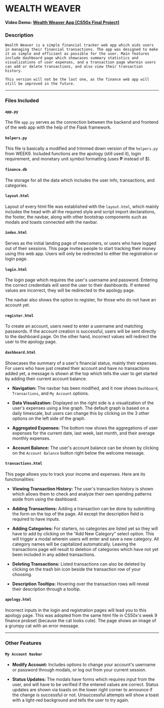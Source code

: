 # WEALTH WEAVER
#### Video Demo: [Wealth Weaver App [CS50x Final Project]](https://youtu.be/tsO5AlyXQ-k?si=1NhTtpIAZ5Jua8SW)
### Description

```
Wealth Weaver is a simple financial tracker web app which aids users in managing their financial transactions. The app was designed to make it as simple and efficient as possible for the user. Main features include dashboard page which showcases summary statistics and visualizations of user expenses, and a transaction page wherein users can add or delete transactions, and also view their transaction history.

This version will not be the last one, as the finance web app will still be improved in the future.
```
---
### Files Included
#### `app.py`

The file `app.py` serves as the connection between the backend and frontend of the web app with the help of the Flask framework.

#### `helpers.py`

This file is basically a modified and trimmed down version of the `helpers.py` from WEEK9. Included functions are the apology (still used it), login requirement, and monetary unit symbol formatting (uses ₱ instead of $).

#### `finance.db`

The storage for all the data which includes the user info, transactions, and categories.

#### `layout.html`

Layout of every html file was established with the `layout.html`, which mainly includes the head with all the required style and script import declarations, the footer, the navbar, along with other bootstrap components such as modals and toasts connected with the navbar.

#### `index.html`

Serves as the initial landing page of newcomers, or users who have logged out of their sessions. This page invites people to start tracking their money using this web app. Users will only be redirected to either the registration or login page.

#### `login.html`

The login page which requires the user's username and password. Entering the correct credentials will send the user to their dashboards. If entered values are incorrect, they will be redirected to the apology page.

The navbar also shows the option to register, for those who do not have an account yet.

#### `register.html`

To create an account, users need to enter a username and matching passwords. If the account creation is successful, users will be sent directly to the dashboard page. On the other hand, incorrect values will redirect the user to the apology page.

#### `dashboard.html`

Showcases the summary of a user's financial status, mainly their expenses. For users who have just created their account and have no transactions added yet, a message is shown at the top which tells the user to get started by adding their current account balance.

- **Navigation:** The navbar has been modified, and it now shows `Dashboard`, `Transactions`, and `My Account` options.

- **Data Visualization:** Displayed on the right side is a visualization of the user's expenses using a line graph. The default graph is based on a daily timescale, but users can change this by clicking on the 3 other options on the left side of the graph.

- **Aggregated Expenses:** The bottom row shows the aggregations of user expenses for the current date, last week, last month, and their average monthly expenses.

- **Account Balance:** The user's account balance can be shown by clicking on the `Account Balance` button right below the welcome message.

#### `transactions.html`

This page allows you to track your income and expenses. Here are its functionalities:

- **Viewing Transaction History:** The user's transaction history is shown which allows them to check and analyze their own spending patterns aside from using the dashboard.

- **Adding Transactions:** Adding a transaction can be done by submitting the form on the top of the page. All except the description field is required to have inputs.

 - **Adding Categories:** For starters, no categories are listed yet so they will have to add by clicking on the "Add New Category" select option. This will trigger a modal wherein users will enter and save a new category. All category names will be capitalized automatically. Leaving the transactions page will result to deletion of categories which have not yet been included in any added transactions.

- **Deleting Transactions:** Listed transactions can also be deleted by clicking on the trash bin icon beside the transaction row of your choosing.

- **Description Tooltips:** Hovering over the transaction rows will reveal their description through a tooltip.

#### `apology.html`

Incorrect inputs in the login and registration pages will lead you to this apology page. This was adopted from the same html file in CS50x's week 9 finance probset (because the cat looks cute). The page shows an image of a grumpy cat with an error message.

---

### Other Features
#### `My Account Navbar`

- **Modify Account:** Includes options to change your account's username or password through modals, or log out from your current session.

- **Status Updates:** The modals have forms which requires input from the user, and will have to be verified if the entered values are correct. Status updates are shown via toasts on the lower right corner to announce if the change is successful or not. Unsuccessful attempts will show a toast with a light-red background and tells the user to try again.



